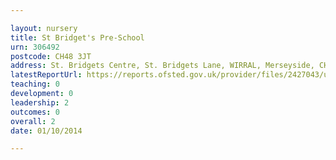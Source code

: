 ```yaml
---

layout: nursery
title: St Bridget's Pre-School
urn: 306492
postcode: CH48 3JT
address: St. Bridgets Centre, St. Bridgets Lane, WIRRAL, Merseyside, CH48 3JT
latestReportUrl: https://reports.ofsted.gov.uk/provider/files/2427043/urn/306492.pdf
teaching: 0
development: 0
leadership: 2
outcomes: 0
overall: 2
date: 01/10/2014

---
```

